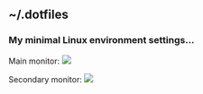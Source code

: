 ## ~/.dotfiles  

### My minimal Linux environment settings...

Main monitor:
![](http://darteil-projects.ru/static/images/fon5.jpg)

Secondary monitor:
![](http://darteil-projects.ru/static/images/secondary-screen.png)
